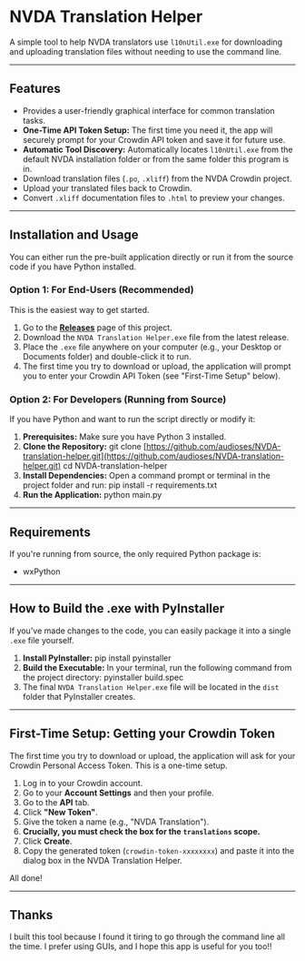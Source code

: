 # NVDA Translation Helper

A simple tool to help NVDA translators use `l10nUtil.exe` for downloading and uploading translation files without needing to use the command line.

---

## Features

* Provides a user-friendly graphical interface for common translation tasks.
* **One-Time API Token Setup:** The first time you need it, the app will securely prompt for your Crowdin API token and save it for future use.
* **Automatic Tool Discovery:** Automatically locates `l10nUtil.exe` from the default NVDA installation folder or from the same folder this program is in.
* Download translation files (`.po`, `.xliff`) from the NVDA Crowdin project.
* Upload your translated files back to Crowdin.
* Convert `.xliff` documentation files to `.html` to preview your changes.

---

## Installation and Usage

You can either run the pre-built application directly or run it from the source code if you have Python installed.

### Option 1: For End-Users (Recommended)

This is the easiest way to get started.

1. Go to the **[Releases](https://github.com/audioses/NVDA-translation-helper/releases)** page of this project.
2. Download the `NVDA Translation Helper.exe` file from the latest release.
3. Place the `.exe` file anywhere on your computer (e.g., your Desktop or Documents folder) and double-click it to run.
4. The first time you try to download or upload, the application will prompt you to enter your Crowdin API Token (see "First-Time Setup" below).

### Option 2: For Developers (Running from Source)

If you have Python and want to run the script directly or modify it:

1. **Prerequisites:** Make sure you have Python 3 installed.
2. **Clone the Repository:**
   git clone [https://github.com/audioses/NVDA-translation-helper.git](https://github.com/audioses/NVDA-translation-helper.git)
   cd NVDA-translation-helper
3. **Install Dependencies:** Open a command prompt or terminal in the project folder and run:
   pip install -r requirements.txt
4. **Run the Application:**
   python main.py

---

## Requirements

If you're running from source, the only required Python package is:

* wxPython

---

## How to Build the .exe with PyInstaller

If you've made changes to the code, you can easily package it into a single `.exe` file yourself.

1. **Install PyInstaller:**
   pip install pyinstaller
2. **Build the Executable:** In your terminal, run the following command from the project directory:
   pyinstaller build.spec
3. The final `NVDA Translation Helper.exe` file will be located in the `dist` folder that PyInstaller creates.

---

## First-Time Setup: Getting your Crowdin Token

The first time you try to download or upload, the application will ask for your Crowdin Personal Access Token. This is a one-time setup.

1. Log in to your Crowdin account.
2. Go to your **Account Settings** and then your profile.
3. Go to the **API** tab.
4. Click **"New Token"**.
5. Give the token a name (e.g., "NVDA Translation").
6. **Crucially, you must check the box for the `translations` scope.**
7. Click **Create**.
8. Copy the generated token (`crowdin-token-xxxxxxxx`) and paste it into the dialog box in the NVDA Translation Helper.

All done!

---

## Thanks

I built this tool because I found it tiring to go through the command line all the time. I prefer using GUIs, and I hope this app is useful for you too!!
